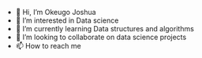 - 👋 Hi, I’m Okeugo Joshua
- 👀 I’m interested in Data science
- 🌱 I’m currently learning Data structures and algorithms
- 💞️ I’m looking to collaborate on data science projects
- 📫 How to reach me 

<!---
joshpay/joshpay is a ✨ special ✨ repository because its `README.md` (this file) appears on your GitHub profile.
You can click the Preview link to take a look at your changes.
--->

